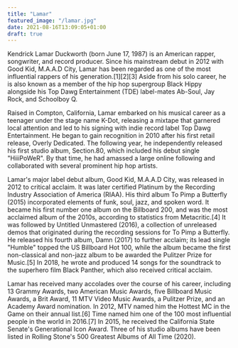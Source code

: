 ```yaml
---
title: "Lamar"
featured_image: "/lamar.jpg"
date: 2021-08-16T13:09:05+01:00
draft: true
---
```


Kendrick Lamar Duckworth (born June 17, 1987) is an American rapper, songwriter, and record producer. Since his mainstream debut in 2012 with Good Kid, M.A.A.D City, Lamar has been regarded as one of the most influential rappers of his generation.[1][2][3] Aside from his solo career, he is also known as a member of the hip hop supergroup Black Hippy alongside his Top Dawg Entertainment (TDE) label-mates Ab-Soul, Jay Rock, and Schoolboy Q.

Raised in Compton, California, Lamar embarked on his musical career as a teenager under the stage name K-Dot, releasing a mixtape that garnered local attention and led to his signing with indie record label Top Dawg Entertainment. He began to gain recognition in 2010 after his first retail release, Overly Dedicated. The following year, he independently released his first studio album, Section.80, which included his debut single "HiiiPoWeR". By that time, he had amassed a large online following and collaborated with several prominent hip hop artists.

Lamar's major label debut album, Good Kid, M.A.A.D City, was released in 2012 to critical acclaim. It was later certified Platinum by the Recording Industry Association of America (RIAA). His third album To Pimp a Butterfly (2015) incorporated elements of funk, soul, jazz, and spoken word. It became his first number one album on the Billboard 200, and was the most acclaimed album of the 2010s, according to statistics from Metacritic.[4] It was followed by Untitled Unmastered (2016), a collection of unreleased demos that originated during the recording sessions for To Pimp a Butterfly. He released his fourth album, Damn (2017) to further acclaim; its lead single "Humble" topped the US Billboard Hot 100, while the album became the first non-classical and non-jazz album to be awarded the Pulitzer Prize for Music.[5] In 2018, he wrote and produced 14 songs for the soundtrack to the superhero film Black Panther, which also received critical acclaim.

Lamar has received many accolades over the course of his career, including 13 Grammy Awards, two American Music Awards, five Billboard Music Awards, a Brit Award, 11 MTV Video Music Awards, a Pulitzer Prize, and an Academy Award nomination. In 2012, MTV named him the Hottest MC in the Game on their annual list.[6] Time named him one of the 100 most influential people in the world in 2016.[7] In 2015, he received the California State Senate's Generational Icon Award. Three of his studio albums have been listed in Rolling Stone's 500 Greatest Albums of All Time (2020).